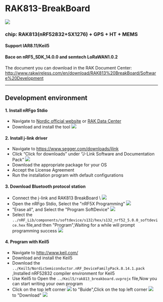 # RAK813-BreakBoard
![](https://raw.githubusercontent.com/RAKWireless/RAK813-BreakBoard/master/Doc/img/substance.jpg)
### chip: RAK813(nRF52832+SX1276) + GPS + HT + MEMS
#### Support IAR8.11/Keil5
#### Bace on nRF5_SDK_14.0.0 and semtech LoRaWAN1.0.2
The document you can download in the RAK Document Center:
http://www.rakwireless.com/en/download/RAK813%20BreakBoard/Software%20Development

---
## Development environment
#### 1. Install nRFgo Stdio
  * Navigate to [Nordic official website](http://www.nordicsemi.com/eng/Products/Bluetooth-low-energy/nRF52832) or [RAK Data Center](http://www.rakwireless.com/en/download/RAK813%20BreakBoard/Tools)
  * Download and install the tool
![](https://raw.githubusercontent.com/RAKWireless/RAK813-BreakBoard/master/Doc/img/nRFgo%20Stdio%20start.png)
  
#### 2. Install j-link driver
  * Navigate to https://www.segger.com/downloads/jlink
  * Click “Click for downloads” under “J-Link Software and Documentation Pack”
![](https://raw.githubusercontent.com/RAKWireless/RAK813-BreakBoard/master/Doc/img/download%20j-link%20driver.png)
  * Download the appropriate package for your OS
  * Accept the License Agreement
  * Run the installation program with default configurations

#### 3.  Download Bluetooth protocol station
  * Connect the j-link and RAK813 BreakBoard \\
![](https://raw.githubusercontent.com/RAKWireless/RAK813-BreakBoard/master/Doc/img/j-link%20Connect.png)
  * Open the nRFgo Stdio, Select the "nRF5X Programming"
![](https://raw.githubusercontent.com/RAKWireless/RAK813-BreakBoard/master/Doc/img/nRFgo%20Stdio%20programming.png)
  * "Erase all", and Select the "Program SoftDevice"
![](https://raw.githubusercontent.com/RAKWireless/RAK813-BreakBoard/master/Doc/img/erase%20all.png)
  * Select the `../nRF_Lib/components/softdevice/s132/hex/s132_nrf52_5.0.0_softdevice.hex` file,and then "Program",Waiting for a while will prompt programming success
![](https://raw.githubusercontent.com/RAKWireless/RAK813-BreakBoard/master/Doc/img/download%20firmware.png)

#### 4. Program with Keil5
  * Navigate to http://www.keil.com/
  * Download and install the Keil5
  * Download the `../Keil5/NordicSemiconductor.nRF_DeviceFamilyPack.8.14.1.pack` ,Installed nRF52832 compiler environment for Keil5
  * Use Keil5 to Open the `../Keil5/rak813_breakboard.uvprojx` file,Now you can start writing your own program
  * Click on the top left corner ![](https://raw.githubusercontent.com/RAKWireless/RAK813-BreakBoard/master/Doc/img/keil%20buide.png) to "Buide",Click on the top left corner ![](https://raw.githubusercontent.com/RAKWireless/RAK813-BreakBoard/master/Doc/img/keil%20download.png) to "Download"
  ![](https://raw.githubusercontent.com/RAKWireless/RAK813-BreakBoard/master/Doc/img/keil.png)


